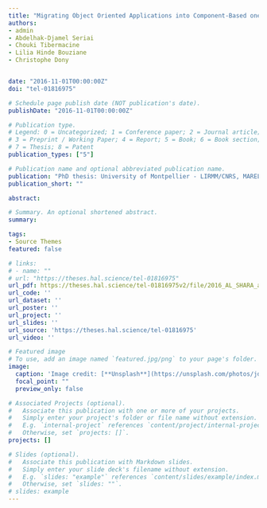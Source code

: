 ```yaml
---
title: "Migrating Object Oriented Applications into Component-Based ones"
authors:
- admin
- Abdelhak-Djamel Seriai
- Chouki Tibermacine
- Lilia Hinde Bouziane
- Christophe Dony


date: "2016-11-01T00:00:00Z"
doi: "tel-01816975"

# Schedule page publish date (NOT publication's date).
publishDate: "2016-11-01T00:00:00Z"

# Publication type.
# Legend: 0 = Uncategorized; 1 = Conference paper; 2 = Journal article;
# 3 = Preprint / Working Paper; 4 = Report; 5 = Book; 6 = Book section;
# 7 = Thesis; 8 = Patent
publication_types: ["5"]

# Publication name and optional abbreviated publication name.
publication: "PhD thesis: University of Montpellier - LIRMM/CNRS, MAREL team ( Models And Reuse Engineering, Languages)"
publication_short: ""

abstract: 

# Summary. An optional shortened abstract.
summary: 

tags:
- Source Themes
featured: false

# links:
# - name: ""
# url: "https://theses.hal.science/tel-01816975"
url_pdf: https://theses.hal.science/tel-01816975v2/file/2016_AL_SHARA_archivage.pdf
url_code: ''
url_dataset: ''
url_poster: ''
url_project: ''
url_slides: ''
url_source: 'https://theses.hal.science/tel-01816975'
url_video: ''

# Featured image
# To use, add an image named `featured.jpg/png` to your page's folder. 
image:
  caption: 'Image credit: [**Unsplash**](https://unsplash.com/photos/jdD8gXaTZsc)'
  focal_point: ""
  preview_only: false

# Associated Projects (optional).
#   Associate this publication with one or more of your projects.
#   Simply enter your project's folder or file name without extension.
#   E.g. `internal-project` references `content/project/internal-project/index.md`.
#   Otherwise, set `projects: []`.
projects: []

# Slides (optional).
#   Associate this publication with Markdown slides.
#   Simply enter your slide deck's filename without extension.
#   E.g. `slides: "example"` references `content/slides/example/index.md`.
#   Otherwise, set `slides: ""`.
# slides: example
---
```


